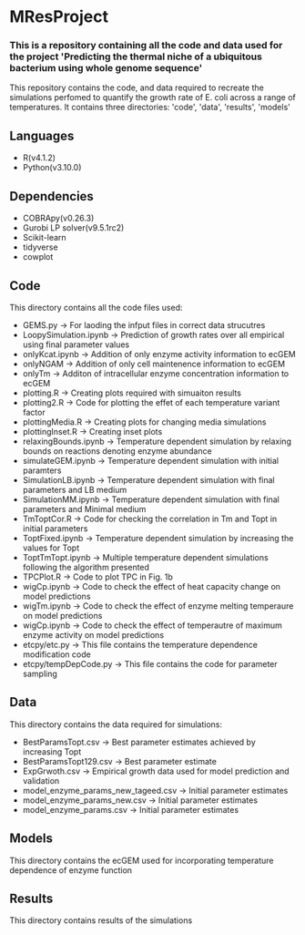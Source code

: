 # MResProject

### This is a repository containing all the code and data used for the project 'Predicting the thermal niche of a ubiquitous bacterium using whole genome sequence'

This repository contains the code, and data required to recreate the simulations perfomed to quantify the growth rate of E. coli across a range of temperatures. It contains three directories: 'code', 'data', 'results', 'models'
## Languages 
* R(v4.1.2)
* Python(v3.10.0)

## Dependencies 
* COBRApy(v0.26.3)
* Gurobi LP solver(v9.5.1rc2)
* Scikit-learn
* tidyverse
* cowplot

## Code

This directory contains all the code files used:
 
* GEMS.py -> For laoding the infput files in correct data strucutres
* LoopySimulation.ipynb -> Prediction of growth rates over all empirical using final parameter values
* onlyKcat.ipynb -> Addition of only enzyme activity information to ecGEM
* onlyNGAM -> Addition of only cell maintenence information to ecGEM
* onlyTm -> Additon of intracellular enzyme concentration information to ecGEM
* plotting.R -> Creating plots required with simuaiton results
* plotting2.R -> Code for plotting the effet of each temperature variant factor
* plottingMedia.R -> Creating plots for changing media simulations
* plottingInset.R -> Creating inset plots
* relaxingBounds.ipynb -> Temperature dependent simulation by relaxing bounds on reactions denoting enzyme abundance
* simulateGEM.ipynb -> Temperature dependent simulation with initial paramters
* SimulationLB.ipynb -> Temperature dependent simulation with final parameters and LB medium
* SimulationMM.ipynb -> Temperature dependent simulation with final parameters and Minimal medium
* TmToptCor.R -> Code for checking the correlation in Tm and Topt in initial parameters
* ToptFixed.ipynb -> Temperature dependent simulation by increasing the values for Topt
* ToptTmTopt.ipynb -> Multiple temperature dependent simulations following the algorithm presented
* TPCPlot.R -> Code to plot TPC in Fig. 1b
* wigCp.ipynb -> Code to check the effect of heat capacity change on model predictions
* wigTm.ipynb -> Code to check the effect of enzyme melting temperaure on model predictions
* wigCp.ipynb -> Code to check the effect of temperautre of maximum enzyme activity on model predictions
* etcpy/etc.py -> This file contains the temperature dependence modification code
* etcpy/tempDepCode.py -> This file contains the code for parameter sampling

## Data

This directory contains the data required for simulations:

* BestParamsTopt.csv -> Best parameter estimates achieved by increasing Topt
* BestParamsTopt129.csv -> Best parameter estimate
* ExpGrwoth.csv -> Empirical growth data used for model prediction and validation
* model_enzyme_params_new_tageed.csv -> Initial parameter estimates
* model_enzyme_params_new.csv -> Initial parameter estimates
* model_enzyme_params.csv -> Initial parameter estimates

## Models

This directory contains the ecGEM used for incorporating temperature dependence of enzyme function

## Results

This directory contains results of the simulations